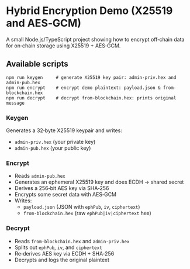 # Hybrid Encryption Demo (X25519 and AES‑GCM)

A small Node.js/TypeScript project showing how to encrypt off‑chain data for on‑chain storage using X25519 + AES‑GCM.

## Available scripts

```
npm run keygen     # generate X25519 key pair: admin-priv.hex and admin-pub.hex
npm run encrypt    # encrypt demo plaintext: payload.json & from-blockchain.hex
npm run decrypt    # decrypt from-blockchain.hex: prints original message
```

### Keygen

Generates a 32‑byte X25519 keypair and writes:

- `admin-priv.hex` (your private key)  
- `admin-pub.hex` (your public key)

### Encrypt

- Reads `admin-pub.hex`
- Generates an ephemeral X25519 key and does ECDH -> shared secret
- Derives a 256‑bit AES key via SHA‑256
- Encrypts some secret data with AES‑GCM
- Writes:
  - `payload.json` (JSON with `ephPub`, `iv`, `ciphertext`)
  - `from-blockchain.hex` (raw `ephPub|iv|ciphertext` hex)

### Decrypt

- Reads `from-blockchain.hex` and `admin-priv.hex`
- Splits out `ephPub`, `iv`, and `ciphertext`
- Re‑derives AES key via ECDH + SHA‑256
- Decrypts and logs the original plaintext
